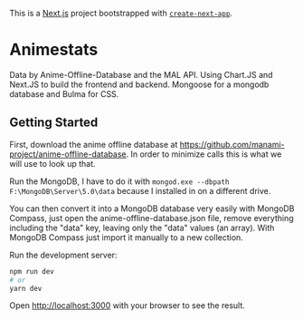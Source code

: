 This is a [Next.js](https://nextjs.org/) project bootstrapped with [`create-next-app`](https://github.com/vercel/next.js/tree/canary/packages/create-next-app).

# Animestats

Data by Anime-Offline-Database and the MAL API. Using Chart.JS and Next.JS to build the frontend and backend. Mongoose for a mongodb database and Bulma for CSS.

## Getting Started

First, download the anime offline database at https://github.com/manami-project/anime-offline-database. In order to minimize calls this is what we will use to look up that.

Run the MongoDB, I have to do it with ```mongod.exe --dbpath F:\MongoDB\Server\5.0\data``` because I installed in on a different drive.

You can then convert it into a MongoDB database very easily with MongoDB Compass, just open the anime-offline-database.json file, remove everything including the "data" key, leaving only the "data" values (an array). With MongoDB Compass just import it manually to a new collection.

Run the development server:

```bash
npm run dev
# or
yarn dev
```

Open [http://localhost:3000](http://localhost:3000) with your browser to see the result.
